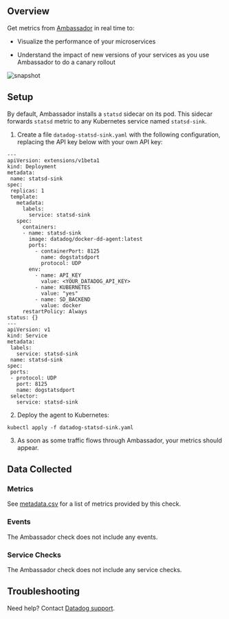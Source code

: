 ## Overview

Get metrics from [Ambassador][1] in real time to:

* Visualize the performance of your microservices

* Understand the impact of new versions of your services as you use Ambassador to do a canary rollout

![snapshot][2]

## Setup

By default, Ambassador installs a `statsd` sidecar on its pod. This sidecar forwards `statsd` metric to any Kubernetes service named `statsd-sink`.

1. Create a file `datadog-statsd-sink.yaml` with the following configuration, replacing the API key below with your own API key:

```
---
apiVersion: extensions/v1beta1
kind: Deployment
metadata:
 name: statsd-sink
spec:
 replicas: 1
 template:
   metadata:
     labels:
       service: statsd-sink
   spec:
     containers:
     - name: statsd-sink
       image: datadog/docker-dd-agent:latest
       ports:
         - containerPort: 8125
           name: dogstatsdport
           protocol: UDP
       env:
         - name: API_KEY
           value: <YOUR_DATADOG_API_KEY>
         - name: KUBERNETES
           value: "yes"
         - name: SD_BACKEND
           value: docker
     restartPolicy: Always
status: {}
---
apiVersion: v1
kind: Service
metadata:
 labels:
   service: statsd-sink
 name: statsd-sink
spec:
 ports:
 - protocol: UDP
   port: 8125
   name: dogstatsdport
 selector:
   service: statsd-sink
```

2. Deploy the agent to Kubernetes:

```
kubectl apply -f datadog-statsd-sink.yaml
```

3. As soon as some traffic flows through Ambassador, your metrics should appear.

## Data Collected

### Metrics

See [metadata.csv][3] for a list of metrics provided by this check.

### Events

The Ambassador check does not include any events.

### Service Checks

The Ambassador check does not include any service checks.

## Troubleshooting
Need help? Contact [Datadog support][4].

[1]: https://www.getambassador.io
[2]: https://raw.githubusercontent.com/DataDog/integrations-extras/master/ambassador/images/upstream-req-time.png
[3]: https://github.com/DataDog/integrations-extras/blob/master/ambassador/metadata.csv
[4]: http://docs.datadoghq.com/help/
